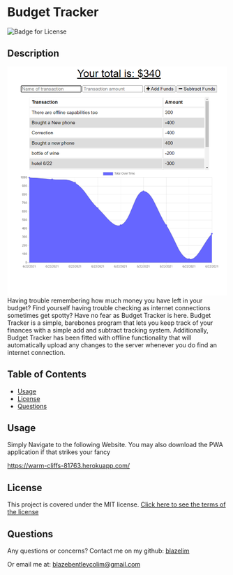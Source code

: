 
# Budget Tracker
![Badge for License](https://img.shields.io/badge/license-MIT-blueviolet)

## Description
![Example of a a budget](./media/sample.png)
Having trouble remembering how much money you have left in your budget? Find yourself having trouble checking as internet connections sometimes get spotty? Have no fear as Budget Tracker is here. Budget Tracker is a simple, barebones program that lets you keep track of your finances with a simple add and subtract tracking system. Additionally, Budget Tracker has been fitted with offline functionality that will automatically upload any changes to the server whenever you do find an internet connection.

## Table of Contents
* [Usage](#usage)
* [License](#license)
* [Questions](#questions)

## Usage
Simply Navigate to the following Website. You may also download the PWA application if that strikes your fancy

https://warm-cliffs-81763.herokuapp.com/

## License
This project is covered under the MIT license.
[Click here to see the terms of the license](https://choosealicense.com/licenses/mit/)
## Questions
Any questions or concerns?
Contact me on my github: [blazelim](https://github.com/blazelim/)

Or email me at: blazebentleycolim@gmail.com
